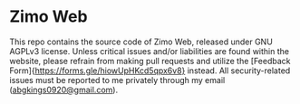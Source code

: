 # Zimo Web

This repo contains the source code of Zimo Web, released under GNU AGPLv3 license. Unless critical issues and/or liabilities are found within the website, please refrain from making pull requests and utilize the [Feedback Form]{https://forms.gle/hiowUpHKcd5qpx6v8} instead. All security-related issues must be reported to me privately through my email (abgkings0920@gmail.com).

